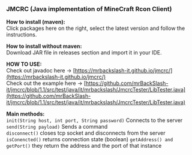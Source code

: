 ### JMCRC (Java implementation of MineCraft Rcon Client)

**How to install (maven):**     
Click packages here on the right, select the latest version and follow the instructions.

**How to install without maven:**  
Download JAR file in releases section and import it in your IDE.

**HOW TO USE:**  
Check out javadoc here ->  [https://mrbackslash-it.github.io/jmcrc/](https://mrbackslash-it.github.io/jmcrc/)    
Check out the example here ->  [https://github.com/mrBackSlash-it/jmcrc/blob/1.1/src/test/java/it/mrbackslash/JmcrcTester/LibTester.java](https://github.com/mrBackSlash-it/jmcrc/blob/1.1/src/test/java/it/mrbackslash/JmcrcTester/LibTester.java)

**Main methods:**  
```init(String host, int port, String password)``` Connects to the server  
```send(String payload)``` Sends a command   
```disconnect()``` closes tcp socket and disconnects from the server  
```isConencted()``` returns connection state (boolean)
```getAddress() and getPort()``` they return the address and the port of that instance
